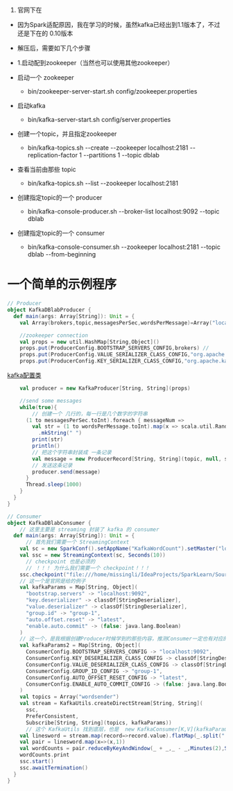 #

1. 官网下在 

- 因为Spark适配原因，我在学习的时候，虽然kafka已经出到1.1版本了，不过还是下在的 0.10版本

- 解压后，需要如下几个步骤

- 1.启动配到zookeeper（当然也可以使用其他zookeeper）

- 启动一个 zookeeper 
  - bin/zookeeper-server-start.sh config/zookeeper.properties

- 启动kafka
  - bin/kafka-server-start.sh config/server.properties

- 创建一个topic，并且指定zookeeper
  - bin/kafka-topics.sh --create --zookeeper localhost:2181 --replication-factor 1 --partitions 1 --topic dblab

- 查看当前由那些 topic
  - bin/kafka-topics.sh --list --zookeeper localhost:2181 

- 创建指定topic的一个 producer
  - bin/kafka-console-producer.sh --broker-list localhost:9092 --topic dblab

- 创建指定topic的一个 consumer
  - bin/kafka-console-consumer.sh --zookeeper localhost:2181 --topic dblab --from-beginning  

# 一个简单的示例程序
```scala
// Producer
object KafkaDBlabProducer {
  def main(args: Array[String]): Unit = {
    val Array(brokers,topic,messagesPerSec,wordsPerMessage)=Array("localhost:9092","wordsender","3","5")

    //zookeeper connection
    val props = new util.HashMap[String,Object]()
    props.put(ProducerConfig.BOOTSTRAP_SERVERS_CONFIG,brokers) //
    props.put(ProducerConfig.VALUE_SERIALIZER_CLASS_CONFIG,"org.apache.kafka.common.serialization.StringSerializer")
    props.put(ProducerConfig.KEY_SERIALIZER_CLASS_CONFIG,"org.apache.kafka.common.serialization.StringSerializer")
```
[kafka配置类](./kafka部分源码解读/kafka配置类思路学习.md)

```scala
    val producer = new KafkaProducer[String, String](props)

    //send some messages
    while(true){
        // 创建一个 几行的，每一行是几个数字的字符串
      (1 to messagesPerSec.toInt).foreach { messageNum =>
        val str = (1 to wordsPerMessage.toInt).map(x => scala.util.Random.nextInt(10).toString)
          .mkString(" ")
        print(str)
        println()
        // 把这个字符串封装成 一条记录
        val message = new ProducerRecord[String, String](topic, null, str)
        // 发送这条记录
        producer.send(message)
      }
      Thread.sleep(1000)
    }
  }
}

// Consumer
object KafkaDBlabConsumer {
    // 这里主要是 streaming 封装了 kafka 的 consumer
  def main(args: Array[String]): Unit = {
      // 首先我们需要一个 StreamingContext
    val sc = new SparkConf().setAppName("KafkaWordCount").setMaster("local[2]")
    val ssc = new StreamingContext(sc, Seconds(10))
      // checkpoint 也是必须的
      // ！！！ 为什么我们需要一个 checkpoint！！！
    ssc.checkpoint("file:///home/missingli/IdeaProjects/SparkLearn/Sourcecheckpoint")
    // 这一个是官网是给的例子
    val kafkaParams = Map[String, Object](
      "bootstrap.servers" -> "localhost:9092",
      "key.deserializer" -> classOf[StringDeserializer],
      "value.deserializer" -> classOf[StringDeserializer],
      "group.id" -> "group-1",
      "auto.offset.reset" -> "latest",
      "enable.auto.commit" -> (false: java.lang.Boolean)
    )
    // 这一个，是我根据创建Producer时候学到的那些内容，推测Consumer一定也有对应的配置类-验证过是可行的
    val kafkaParams2 = Map[String, Object](
      ConsumerConfig.BOOTSTRAP_SERVERS_CONFIG -> "localhost:9092",
      ConsumerConfig.KEY_DESERIALIZER_CLASS_CONFIG -> classOf[StringDeserializer],
      ConsumerConfig.VALUE_DESERIALIZER_CLASS_CONFIG -> classOf[StringDeserializer],
      ConsumerConfig.GROUP_ID_CONFIG -> "group-1",
      ConsumerConfig.AUTO_OFFSET_RESET_CONFIG -> "latest",
      ConsumerConfig.ENABLE_AUTO_COMMIT_CONFIG -> (false: java.lang.Boolean)
    )
    val topics = Array("wordsender")
    val stream = KafkaUtils.createDirectStream[String, String](
      ssc,
      PreferConsistent,
      Subscribe[String, String](topics, kafkaParams))
      // 这个 KafkaUtils 找到底层，也是  new KafkaConsumer[K,V](kafkaParams)
    val linesword = stream.map(record=>record.value).flatMap(_.split(" "))
    val pair = linesword.map(x=>(x,1))
    val wordCounts = pair.reduceByKeyAndWindow(_ + _,_ - _,Minutes(2),Seconds(10),2)
    wordCounts.print
    ssc.start()
    ssc.awaitTermination()
  }
}
```